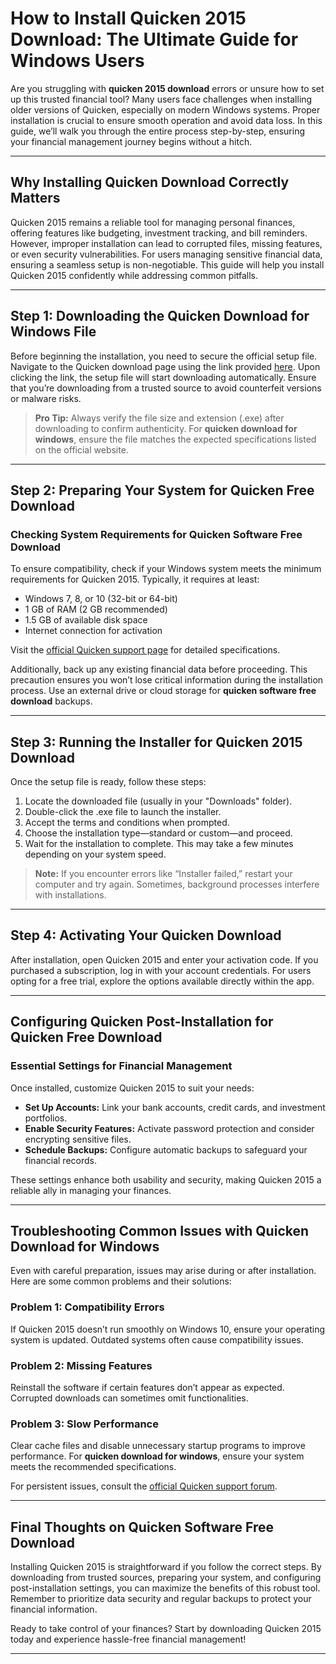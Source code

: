 # How to Install Quicken 2015 Download: The Ultimate Guide for Windows Users

Are you struggling with **quicken 2015 download** errors or unsure how to set up this trusted financial tool? Many users face challenges when installing older versions of Quicken, especially on modern Windows systems. Proper installation is crucial to ensure smooth operation and avoid data loss. In this guide, we’ll walk you through the entire process step-by-step, ensuring your financial management journey begins without a hitch.

---

## Why Installing **Quicken Download** Correctly Matters

Quicken 2015 remains a reliable tool for managing personal finances, offering features like budgeting, investment tracking, and bill reminders. However, improper installation can lead to corrupted files, missing features, or even security vulnerabilities. For users managing sensitive financial data, ensuring a seamless setup is non-negotiable. This guide will help you install Quicken 2015 confidently while addressing common pitfalls.

---

## Step 1: Downloading the **Quicken Download for Windows** File

Before beginning the installation, you need to secure the official setup file. Navigate to the Quicken download page using the link provided [here](https://polysoft.org). Upon clicking the link, the setup file will start downloading automatically. Ensure that you’re downloading from a trusted source to avoid counterfeit versions or malware risks.

> **Pro Tip:** Always verify the file size and extension (.exe) after downloading to confirm authenticity. For **quicken download for windows**, ensure the file matches the expected specifications listed on the official website.

---

## Step 2: Preparing Your System for **Quicken Free Download**

### Checking System Requirements for **Quicken Software Free Download**

To ensure compatibility, check if your Windows system meets the minimum requirements for Quicken 2015. Typically, it requires at least:

- Windows 7, 8, or 10 (32-bit or 64-bit)
- 1 GB of RAM (2 GB recommended)
- 1.5 GB of available disk space
- Internet connection for activation

Visit the [official Quicken support page](https://www.quicken.com/support) for detailed specifications. 

Additionally, back up any existing financial data before proceeding. This precaution ensures you won’t lose critical information during the installation process. Use an external drive or cloud storage for **quicken software free download** backups.

---

## Step 3: Running the Installer for **Quicken 2015 Download**

Once the setup file is ready, follow these steps:

1. Locate the downloaded file (usually in your "Downloads" folder).
2. Double-click the .exe file to launch the installer.
3. Accept the terms and conditions when prompted.
4. Choose the installation type—standard or custom—and proceed.
5. Wait for the installation to complete. This may take a few minutes depending on your system speed.

> **Note:** If you encounter errors like “Installer failed,” restart your computer and try again. Sometimes, background processes interfere with installations.

---

## Step 4: Activating Your **Quicken Download**

After installation, open Quicken 2015 and enter your activation code. If you purchased a subscription, log in with your account credentials. For users opting for a free trial, explore the options available directly within the app.

---

## Configuring Quicken Post-Installation for **Quicken Free Download**

### Essential Settings for Financial Management

Once installed, customize Quicken 2015 to suit your needs:

- **Set Up Accounts:** Link your bank accounts, credit cards, and investment portfolios.
- **Enable Security Features:** Activate password protection and consider encrypting sensitive files.
- **Schedule Backups:** Configure automatic backups to safeguard your financial records.

These settings enhance both usability and security, making Quicken 2015 a reliable ally in managing your finances.

---

## Troubleshooting Common Issues with **Quicken Download for Windows**

Even with careful preparation, issues may arise during or after installation. Here are some common problems and their solutions:

### Problem 1: Compatibility Errors
If Quicken 2015 doesn’t run smoothly on Windows 10, ensure your operating system is updated. Outdated systems often cause compatibility issues.

### Problem 2: Missing Features
Reinstall the software if certain features don’t appear as expected. Corrupted downloads can sometimes omit functionalities.

### Problem 3: Slow Performance
Clear cache files and disable unnecessary startup programs to improve performance. For **quicken download for windows**, ensure your system meets the recommended specifications.

For persistent issues, consult the [official Quicken support forum](https://www.quicken.com/support).

---

## Final Thoughts on **Quicken Software Free Download**

Installing Quicken 2015 is straightforward if you follow the correct steps. By downloading from trusted sources, preparing your system, and configuring post-installation settings, you can maximize the benefits of this robust tool. Remember to prioritize data security and regular backups to protect your financial information.

Ready to take control of your finances? Start by downloading Quicken 2015 today and experience hassle-free financial management!

---
